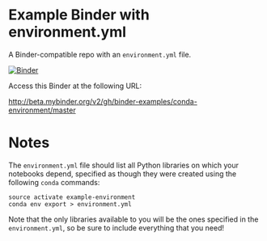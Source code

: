 # Example Binder with environment.yml

A Binder-compatible repo with an `environment.yml` file.

[![Binder](http://mybinder.org/badge.svg)](http://beta.mybinder.org/v2/gh/binder-examples/conda-environment/master)

Access this Binder at the following URL:

http://beta.mybinder.org/v2/gh/binder-examples/conda-environment/master

# Notes
The `environment.yml` file should list all Python libraries on which your notebooks
depend, specified as though they were created using the following `conda` commands:

```
source activate example-environment
conda env export > environment.yml
```

Note that the only libraries available to you will be the ones specified in
the `environment.yml`, so be sure to include everything that you need!
